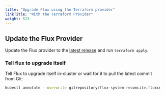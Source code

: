 ```yaml
---
title: "Upgrade Flux using the Terraform provider"
linkTitle: "With the Terraform Provider"
weight: 523
---
```


## Update the Flux Provider

Update the Flux provider to the [latest release](https://github.com/fluxcd/terraform-provider-flux/releases)
and run `terraform apply`.

### Tell flux to upgrade itself

Tell Flux to upgrade itself in-cluster or wait for it to pull the latest commit from Git:

```bash
kubectl annotate --overwrite gitrepository/flux-system reconcile.fluxcd.io/requestedAt="$(date +%s)"
```
